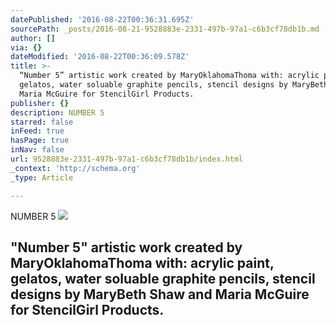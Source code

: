 ```yaml
---
datePublished: '2016-08-22T00:36:31.695Z'
sourcePath: _posts/2016-08-21-9528883e-2331-497b-97a1-c6b3cf78db1b.md
author: []
via: {}
dateModified: '2016-08-22T00:36:09.578Z'
title: >-
  “Number 5” artistic work created by MaryOklahomaThoma with: acrylic paint,
  gelatos, water soluable graphite pencils, stencil designs by MaryBeth Shaw and
  Maria McGuire for StencilGirl Products.
publisher: {}
description: NUMBER 5
starred: false
inFeed: true
hasPage: true
inNav: false
url: 9528883e-2331-497b-97a1-c6b3cf78db1b/index.html
_context: 'http://schema.org'
_type: Article

---
```

NUMBER 5
![](https://the-grid-user-content.s3-us-west-2.amazonaws.com/108a9cb7-71d2-4618-a810-41dbcbaf9d76.jpg)

## "Number 5" artistic work created by MaryOklahomaThoma with: acrylic paint, gelatos, water soluable graphite pencils, stencil designs by MaryBeth Shaw and Maria McGuire for StencilGirl Products.
